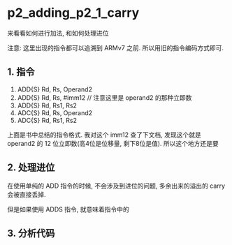 # p2_adding_p2_1_carry

来看看如何进行加法, 和如何处理进位

注意: 这里出现的指令都可以追溯到 ARMv7 之前. 所以用旧的指令编码方式即可.

## 1. 指令

1. ADD{S} Rd, Rs, Operand2
2. ADD{S} Rd, Rs, #imm12 // 注意这里是 operand2 的那种立即数
3. ADD{S} Rd, Rs1, Rs2
4. ADC{S} Rd, Rs, Operand2
5. ADC{S} Rd, Rs1, Rs2

上面是书中总结的指令格式. 我对这个 imm12 查了下文档, 发现这个就是 operand2 的 12 位立即数(高4位是位移量, 剩下8位是值). 所以这个地方还是要

## 2. 处理进位

在使用单纯的 ADD 指令的时候, 不会涉及到进位的问题, 多余出来的溢出的 carry 会被直接丢掉. 

但是如果使用 ADDS 指令, 就意味着指令中的

## 3. 分析代码

